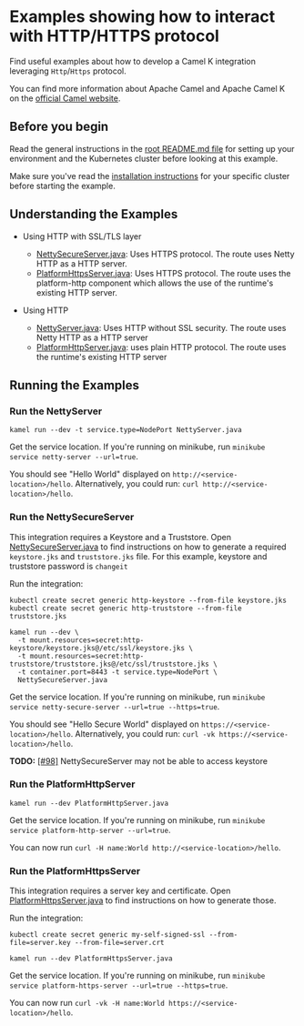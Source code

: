 # Examples showing how to interact with HTTP/HTTPS protocol

Find useful examples about how to develop a Camel K integration leveraging `Http`/`Https` protocol.

You can find more information about Apache Camel and Apache Camel K on the [official Camel website](https://camel.apache.org).

## Before you begin

Read the general instructions in the [root README.md file](/README.md) for setting up your environment and the Kubernetes cluster before looking at this example.

Make sure you've read the [installation instructions](https://camel.apache.org/camel-k/latest/installation/installation.html) for your specific
cluster before starting the example.

## Understanding the Examples

- Using HTTP with SSL/TLS layer
    - [NettySecureServer.java](./NettySecureServer.java): Uses HTTPS protocol. The route uses Netty HTTP as a HTTP server.
    - [PlatformHttpsServer.java](./PlatformHttpsServer.java): Uses HTTPS protocol. The route uses the platform-http component which allows the use of the runtime's existing HTTP server.

- Using HTTP
    - [NettyServer.java](./NettyServer.java): Uses HTTP without SSL security. The route uses Netty HTTP as a HTTP server
    - [PlatformHttpServer.java](./PlatformHttpServer.java): uses plain HTTP protocol. The route uses the runtime's existing HTTP server

## Running the Examples

### Run the NettyServer

```
kamel run --dev -t service.type=NodePort NettyServer.java
```

Get the service location. If you're running on minikube, run `minikube service netty-server --url=true`. 

You should see "Hello World" displayed on `http://<service-location>/hello`.
Alternatively, you could run: `curl http://<service-location>/hello`.

### Run the NettySecureServer

This integration requires a Keystore and a Truststore. Open [NettySecureServer.java](./NettySecureServer.java) to find instructions on how to generate a required `keystore.jks` and `truststore.jks` file. For this example, keystore and truststore password is `changeit`

Run the integration:

```
kubectl create secret generic http-keystore --from-file keystore.jks
kubectl create secret generic http-truststore --from-file truststore.jks

kamel run --dev \
  -t mount.resources=secret:http-keystore/keystore.jks@/etc/ssl/keystore.jks \
  -t mount.resources=secret:http-truststore/truststore.jks@/etc/ssl/truststore.jks \
  -t container.port=8443 -t service.type=NodePort \
  NettySecureServer.java
```

Get the service location. If you're running on minikube, run `minikube service netty-secure-server --url=true --https=true`.

You should see "Hello Secure World" displayed on `https://<service-location>/hello`.
Alternatively, you could run: `curl -vk https://<service-location>/hello`.

**TODO:** [[#98]](https://github.com/apache/camel-k-examples/issues/98) NettySecureServer may not be able to access keystore

### Run the PlatformHttpServer

```
kamel run --dev PlatformHttpServer.java
```

Get the service location. If you're running on minikube, run `minikube service platform-http-server --url=true`.

You can now run `curl -H name:World http://<service-location>/hello`.

### Run the PlatformHttpsServer

This integration requires a server key and certificate. 
Open [PlatformHttpsServer.java](./PlatformHttpsServer.java) to find instructions on how to generate those. 

Run the integration:

```
kubectl create secret generic my-self-signed-ssl --from-file=server.key --from-file=server.crt

kamel run --dev PlatformHttpsServer.java
```

Get the service location. If you're running on minikube, run `minikube service platform-https-server --url=true --https=true`.

You can now run `curl -vk -H name:World https://<service-location>/hello`.
